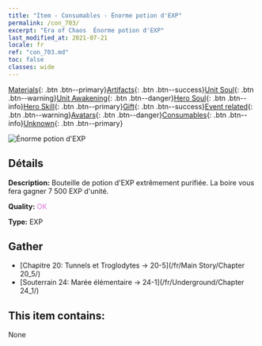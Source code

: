 ```yaml
---
title: "Item - Consumables - Énorme potion d'EXP"
permalink: /con_703/
excerpt: "Era of Chaos  Énorme potion d'EXP"
last_modified_at: 2021-07-21
locale: fr
ref: "con_703.md"
toc: false
classes: wide
---
```

 [Materials](/ItemsFR/){: .btn .btn--primary}[Artifacts](/ItemsFR/Artifacts/){: .btn .btn--success}[Unit Soul](/ItemsFR/UnitSoul/){: .btn .btn--warning}[Unit Awakening](/ItemsFR/UnitAwakening/){: .btn .btn--danger}[Hero Soul](/ItemsFR/HeroSoul/){: .btn .btn--info}[Hero Skill](/ItemsFR/HeroSkill/){: .btn .btn--primary}[Gift](/ItemsFR/Gift/){: .btn .btn--success}[Event related](/ItemsFR/Events/){: .btn .btn--warning}[Avatars](/ItemsFR/Avatars/){: .btn .btn--danger}[Consumables](/ItemsFR/Consumables/){: .btn .btn--info}[Unknown](/ItemsFR/Unknown/){: .btn .btn--primary}

 ![Énorme potion d'EXP](/images/t/i_503.png)

## Détails
 **Description:** Bouteille de potion d'EXP extrêmement purifiée. La boire vous fera gagner 7 500 EXP d'unité.

 **Quality:** <span style="color: #DA70D6">OK</span>

 **Type:** EXP

## Gather

*    [Chapitre 20: Tunnels et Troglodytes -> 20-5](/fr/Main Story/Chapter 20_5/) 
*    [Souterrain 24: Marée élémentaire -> 24-1](/fr/Underground/Chapter 24_1/) 

## This item contains:

  None

